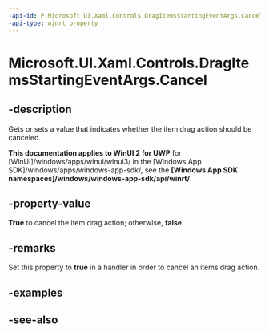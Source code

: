 ```yaml
---
-api-id: P:Microsoft.UI.Xaml.Controls.DragItemsStartingEventArgs.Cancel
-api-type: winrt property
---
```


<!-- Property syntax
public bool Cancel { get;  set; }
-->

# Microsoft.UI.Xaml.Controls.DragItemsStartingEventArgs.Cancel

## -description
Gets or sets a value that indicates whether the item drag action should be canceled.

**This documentation applies to WinUI 2 for UWP** for [WinUI]/windows/apps/winui/winui3/ in the [Windows App SDK]/windows/apps/windows-app-sdk/, see the **[Windows App SDK namespaces]/windows/windows-app-sdk/api/winrt/**.

## -property-value
**True** to cancel the item drag action; otherwise, **false**.

## -remarks
Set this property to **true** in a handler in order to cancel an items drag action. 

## -examples

## -see-also
